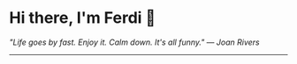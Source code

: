 <h1>Hi there, I'm Ferdi 👋</h1>

<p><em>
  "Life goes by fast. Enjoy it. Calm down. It's all funny." — Joan Rivers
</em></p>

---
